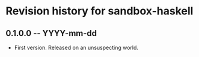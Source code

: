# Revision history for sandbox-haskell

## 0.1.0.0 -- YYYY-mm-dd

* First version. Released on an unsuspecting world.
